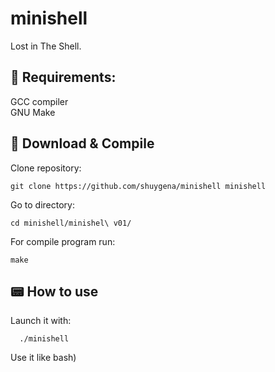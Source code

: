 # minishell

Lost in The Shell.

## :toolbox: Requirements:  
GCC compiler  
GNU Make

## :link: Download & Compile
Clone repository:
```
git clone https://github.com/shuygena/minishell minishell
```
Go to directory:
```
cd minishell/minishel\ v01/
```
For compile program run:   
```
make
```  

## :pager: How to use
Launch it with:
```
  ./minishell
```
Use it like bash)
